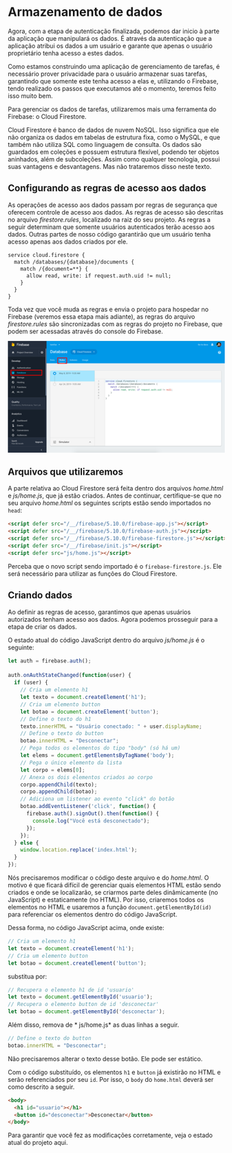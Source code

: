 # Armazenamento de dados

Agora, com a etapa de autenticação finalizada, podemos dar inicio à parte da aplicação que manipulará os dados. É através da autenticação que a aplicação atribui os dados a um usuário e garante que apenas o usuário proprietário tenha acesso a estes dados.

Como estamos construindo uma aplicação de gerenciamento de tarefas, é necessário prover privacidade para o usuário armazenar suas tarefas, garantindo que somente este tenha acesso a elas e, utilizando o Firebase, tendo realizado os passos que executamos até o momento, teremos feito isso muito bem.

Para gerenciar os dados de tarefas, utilizaremos mais uma ferramenta do Firebase: o Cloud Firestore.

Cloud Firestore é banco de dados de nuvem NoSQL. Isso significa que ele não organiza os dados em tabelas de estrutura fixa, como o MySQL, e que também não utiliza SQL como linguagem de consulta. Os dados são guardados em coleções e possuem estrutura flexível, podendo ter objetos aninhados, além de subcoleções. Assim como qualquer tecnologia, possui suas vantagens e desvantagens. Mas não trataremos disso neste texto.

## Configurando as regras de acesso aos dados

As operações de acesso aos dados passam por regras de segurança que oferecem controle de acesso aos dados. As regras de acesso são descritas no arquivo *firestore.rules*, localizado na raiz do seu projeto. As regras a seguir determinam que somente usuários autenticados terão acesso aos dados. Outras partes de nosso código garantirão que um usuário tenha acesso apenas aos dados criados por ele.

```
service cloud.firestore {
  match /databases/{database}/documents {
    match /{document=**} {
      allow read, write: if request.auth.uid != null;
    }
  }
}
```

Toda vez que você muda as regras e envia o projeto para hospedar no Firebase (veremos essa etapa mais adiante), as regras do arquivo *firestore.rules* são sincronizadas com as regras do projeto no Firebase, que podem ser acessadas através do console do Firebase.

![Console do Firebase - Configurando regras de acesso](https://github.com/antoniojnr/ipw/blob/master/aulas/firebase/imagens/firebase-rules.png)

## Arquivos que utilizaremos

A parte relativa ao Cloud Firestore será feita dentro dos arquivos *home.html* e *js/home.js*, que já estão criados. Antes de continuar, certifique-se que no seu arquivo *home.html* os seguintes scripts estão sendo importados no `head`:

```html
<script defer src="/__/firebase/5.10.0/firebase-app.js"></script>
<script defer src="/__/firebase/5.10.0/firebase-auth.js"></script>
<script defer src="/__/firebase/5.10.0/firebase-firestore.js"></script>
<script defer src="/__/firebase/init.js"></script>
<script defer src="js/home.js"></script>
```

Perceba que o novo script sendo importado é o `firebase-firestore.js`. Ele será necessário para utilizar as funções do Cloud Firestore.

## Criando dados

Ao definir as regras de acesso, garantimos que apenas usuários autorizados tenham acesso aos dados. Agora podemos prosseguir para a etapa de criar os dados.

O estado atual do código JavaScript dentro do arquivo *js/home.js* é o seguinte:

```javascript
let auth = firebase.auth();

auth.onAuthStateChanged(function(user) {
  if (user) {
    // Cria um elemento h1
    let texto = document.createElement('h1');
    // Cria um elemento button
    let botao = document.createElement('button');
    // Define o texto do h1
    texto.innerHTML = "Usuário conectado: " + user.displayName;
    // Define o texto do button
    botao.innerHTML = "Desconectar";
    // Pega todos os elementos do tipo "body" (só há um)
    let elems = document.getElementsByTagName('body');
    // Pega o único elemento da lista
    let corpo = elems[0];
    // Anexa os dois elementos criados ao corpo
    corpo.appendChild(texto);
    corpo.appendChild(botao);
    // Adiciona um listener ao evento "click" do botão
    botao.addEventListener('click', function() {
      firebase.auth().signOut().then(function() {
        console.log("Você está desconectado");
      });
    });
  } else {
    window.location.replace('index.html');
  }
});
```

Nós precisaremos modificar o código deste arquivo e do *home.html*. O motivo é que ficará difícil de gerenciar quais elementos HTML estão sendo criados e onde se localizarão, se criarmos parte deles dinâmicamente (no JavaScript) e estaticamente (no HTML). Por isso, criaremos todos os elementos no HTML e usaremos a função `document.getElementById(id)` para referenciar os elementos dentro do código JavaScript.

Dessa forma, no código JavaScript acima, onde existe:

```javascript
// Cria um elemento h1
let texto = document.createElement('h1');
// Cria um elemento button
let botao = document.createElement('button');
```

substitua por:

```javascript
// Recupera o elemento h1 de id 'usuario'
let texto = document.getElementById('usuario');
// Recupera o elemento button de id 'desconectar'
let botao = document.getElementById('desconectar');
```

Além disso, remova de * js/home.js*  as duas linhas a seguir.

```javascript
// Define o texto do button
botao.innerHTML = "Desconectar";
```

Não precisaremos alterar o texto desse botão. Ele pode ser estático.

Com o código substituído, os elementos `h1` e `button` já existirão no HTML e serão referenciados por seu `id`. Por isso, o `body` do `home.html` deverá ser como descrito a seguir.

```html
<body>
  <h1 id="usuario"></h1>
  <button id="desconectar">Desconectar</button>
</body>
```

Para garantir que você fez as modificações corretamente, veja o estado atual do projeto aqui.